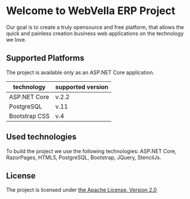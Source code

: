 ﻿<!--{"sort_order":1, "name": "overview", "label": "Overview"}-->
# Welcome to WebVella ERP Project

Our goal is to create a truly opensource and free platform, that allows the quick and painless creation business web applications on the technology we love. 

## Supported Platforms

The project is available only as an ASP.NET Core application.

| technology | supported version |
|------------|-------------------|
| ASP.NET Core | v.2.2 |
| PostgreSQL | v.11 |
| Bootstrap CSS | v.4 |

## Used technologies

To build the project we use the following technologies: ASP.NET Core, RazorPages, HTML5, PostgreSQL, Bootstrap, JQuery, StencilJs.

## License

The project is licensed under [the Apache License, Version 2.0](http://www.apache.org/licenses/LICENSE-2.0)
